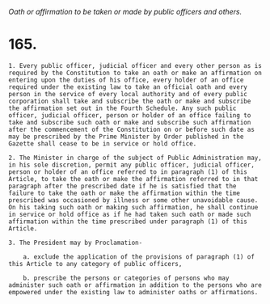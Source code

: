 *Oath or affirmation to be taken or made by public officers and others.*

# 165.

    1. Every public officer, judicial officer and every other person as is required by the Constitution to take an oath or make an affirmation on entering upon the duties of his office, every holder of an office required under the existing law to take an official oath and every person in the service of every local authority and of every public corporation shall take and subscribe the oath or make and subscribe the affirmation set out in the Fourth Schedule. Any such public officer, judicial officer, person or holder of an office failing to take and subscribe such oath or make and subscribe such affirmation after the commencement of the Constitution on or before such date as may be prescribed by the Prime Minister by Order published in the Gazette shall cease to be in service or hold office.

    2. The Minister in charge of the subject of Public Administration may, in his sole discretion, permit any public officer, judicial officer, person or holder of an office referred to in paragraph (1) of this Article, to take the oath or make the affirmation referred to in that paragraph after the prescribed date if he is satisfied that the failure to take the oath or make the affirmation within the time prescribed was occasioned by illness or some other unavoidable cause. On his taking such oath or making such affirmation, he shall continue in service or hold office as if he had taken such oath or made such affirmation within the time prescribed under paragraph (1) of this Article.

    3. The President may by Proclamation-

        a. exclude the application of the provisions of paragraph (1) of this Article to any category of public officers,

        b. prescribe the persons or categories of persons who may administer such oath or affirmation in addition to the persons who are empowered under the existing law to administer oaths or affirmations.